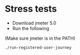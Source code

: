 # Stress tests

- Download jmeter 5.0
- Run the following

(Make sure jmeter is in the PATH)

```
./run-registered-user-journey
```
